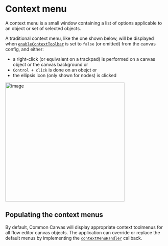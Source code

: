# Context menu

A context menu is a small window containing a list of options applicable to an object or set of selected objects.

A traditional context menu, like the one shown below,  will be displayed when [`enableContextToolbar`](03.02.01-canvas-config.md#enablecontexttoolbar) is set to `false` (or omitted) from the canvas config, and either:

* a right-click (or equivalent on a trackpad) is performed on a canvas object or the canvas background or
* `Control + click` is done on an obejct or
* the ellipsis icon (only shown for nodes) is clicked

<img width="373" alt="image" src="https://github.com/elyra-ai/canvas/assets/15114439/f3be8e93-6373-4f14-93f4-c389c0fe97a5">

## Populating the context menus

By default, Common Canvas will display appropriate context toolmenus for all flow editor canvas objects. The application can override or replace the default menus by implementing the [`contextMenuHandler`](03.03.01-context-menu-handler.md) callback.

